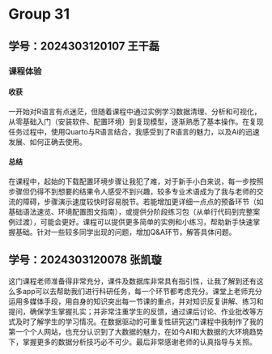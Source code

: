 # Group 31
## 学号：2024303120107 王干磊
### 课程体验
#### 收获
  一开始对R语言有点迷茫，但随着课程中通过实例学习数据清理、分析和可视化，从零基础入门（安装软件、配置环境）到复现模型，逐渐熟悉了基本操作。在复现任务过程中，使用Quarto与R语言结合，我感受到了R语言的魅力，以及Ai的迅速发展、如何正确去使用。
#### 总结
 在课程中，起始的下载配置环境步骤让我犯了难，对于新手小白来说，每一步按照步骤但仍得不到想要的结果令人感受不到兴趣，较多专业术语成为了我与老师的交流的障碍，步骤演示速度较快时容易脱节。若能增加更详细一点点的预备环节（如基础语法速览、环境配置图文指南），或提供分阶段练习包（从单行代码到完整案例过渡），可能会更好。课程可以提供更多简单的实例和小练习，帮助新手快速掌握基础。针对一些较多同学出现的问题，增加Q&A环节，解答具体问题。

## 学号：2024303120078 张凯璇
这门课程老师准备得非常充分，课件及数据库非常具有指引性，让我了解到还有这么多app可以去帮助我们进行科研任务，每一个环节都考虑充分。课堂上老师充分运用多媒体手段，用自身的知识突出每一节课的重点，并对知识反复讲解、练习和提问，确保学生掌握扎实；并非常注重学生的反馈，通过课后讨论、作业批改等方式及时了解学生的学习情况。在数据驱动的可重复性研究这门课程中我制作了我的第一个个人网站，也充分认识到了大数据的魅力，在如今AI和大数据的大环境趋势下，掌握更多的数据分析技巧必不可少。最后非常感谢老师的认真指导与关照。
